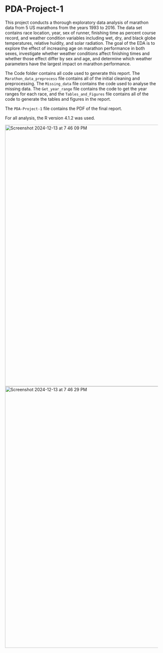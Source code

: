 # PDA-Project-1

This project conducts a thorough exploratory data analysis of marathon data from 5 US marathons from the years 1993 to 2016. The data set contains race location, year, sex of runner, finishing time as percent course record, and weather condition variables including wet, dry, and black globe temperatures, relative huidity, and solar radiation. The goal of the EDA is to explore the effect of increasing age on marathon performance in both sexes, investigate whether weather conditions affect finishing times and whether those effect differ by sex and age, and determine which weather parameters have the largest impact on marathon performance.   

The Code folder contains all code used to generate this report. The `Marathon_data_preprocess` file contains all of the initial cleaning and preprocessing. The `Missing_data` file contains the code used to analyse the missing data. The `Get_year_range` file contains the code to get the year ranges for each race, and the `Tables_and_Figures` file contains all of the code to generate the tables and figures in the report. 

The `PDA-Project-1` file contains the PDF of the final report.  

For all analysis, the R version 4.1.2 was used. 

<img width="860" alt="Screenshot 2024-12-13 at 7 46 09 PM" src="https://github.com/user-attachments/assets/20674618-21d6-4490-bdd7-f57312b02d41" />

<img width="860" alt="Screenshot 2024-12-13 at 7 46 29 PM" src="https://github.com/user-attachments/assets/20674618-21d6-4490-bdd7-f57312b02d41" />

